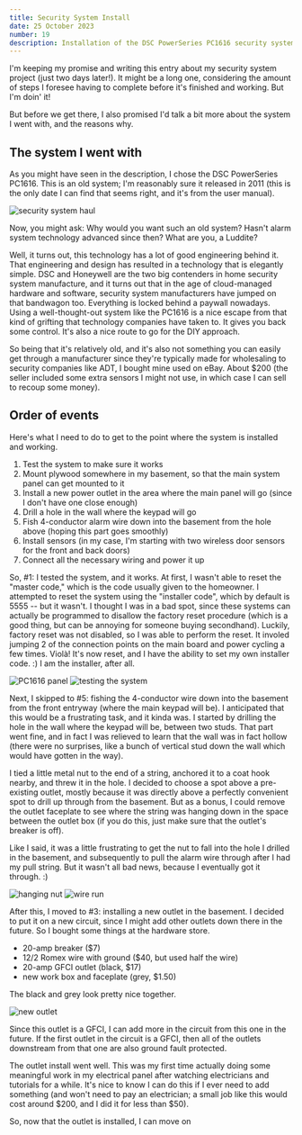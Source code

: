 ```yaml
---
title: Security System Install
date: 25 October 2023
number: 19
description: Installation of the DSC PowerSeries PC1616 security system.
---
```


I'm keeping my promise and writing this entry about my security system project (just two days later!). It might be a long one, considering the amount of steps I foresee having to complete before it's finished and working. But I'm doin' it!

But before we get there, I also promised I'd talk a bit more about the system I went with, and the reasons why.

## The system I went with

As you might have seen in the description, I chose the DSC PowerSeries PC1616. This is an old system; I'm reasonably sure it released in 2011 (this is the only date I can find that seems right, and it's from the user manual).

![security system haul](../assets/images/security-system/haul.jpg "security system haul")

Now, you might ask: Why would you want such an old system? Hasn't alarm system technology advanced since then? What are you, a Luddite?

Well, it turns out, this technology has a lot of good engineering behind it. That engineering and design has resulted in a technology that is elegantly simple. DSC and Honeywell are the two big contenders in home security system manufacture, and it turns out that in the age of cloud-managed hardware and software, security system manufacturers have jumped on that bandwagon too. Everything is locked behind a paywall nowadays. Using a well-thought-out system like the PC1616 is a nice escape from that kind of grifting that technology companies have taken to. It gives you back some control. It's also a nice route to go for the DIY approach.

So being that it's relatively old, and it's also not something you can easily get through a manufacturer since they're typically made for wholesaling to security companies like ADT, I bought mine used on eBay. About $200 (the seller included some extra sensors I might not use, in which case I can sell to recoup some money).

## Order of events

Here's what I need to do to get to the point where the system is installed and working.

1. Test the system to make sure it works
2. Mount plywood somewhere in my basement, so that the main system panel can get mounted to it
3. Install a new power outlet in the area where the main panel will go (since I don't have one close enough)
4. Drill a hole in the wall where the keypad will go
5. Fish 4-conductor alarm wire down into the basement from the hole above (hoping this part goes smoothly)
6. Install sensors (in my case, I'm starting with two wireless door sensors for the front and back doors)
7. Connect all the necessary wiring and power it up

So, #1: I tested the system, and it works. At first, I wasn't able to reset the "master code," which is the code usually given to the homeowner. I attempted to reset the system using the "installer code", which by default is 5555 -- but it wasn't. I thought I was in a bad spot, since these systems can actually be programmed to disallow the factory reset procedure (which is a good thing, but can be annoying for someone buying secondhand). Luckily, factory reset was not disabled, so I was able to perform the reset. It involed jumping 2 of the connection points on the main board and power cycling a few times. Violà! It's now reset, and I have the ability to set my own installer code. :) I am the installer, after all.

![PC1616 panel](../assets/images/security-system/panel.jpg "PC1616 panel")
![testing the system](../assets/images/security-system/testing.jpg "testing the system")

Next, I skipped to #5: fishing the 4-conductor wire down into the basement from the front entryway (where the main keypad will be). I anticipated that this would be a frustrating task, and it kinda was. I started by drilling the hole in the wall where the keypad will be, between two studs. That part went fine, and in fact I was relieved to learn that the wall was in fact hollow (there were no surprises, like a bunch of vertical stud down the wall which would have gotten in the way).

I tied a little metal nut to the end of a string, anchored it to a coat hook nearby, and threw it in the hole. I decided to choose a spot above a pre-existing outlet, mostly because it was directly above a perfectly convenient spot to drill up through from the basement. But as a bonus, I could remove the outlet faceplate to see where the string was hanging down in the space between the outlet box (if you do this, just make sure that the outlet's breaker is off).

Like I said, it was a little frustrating to get the nut to fall into the hole I drilled in the basement, and subsequently to pull the alarm wire through after I had my pull string. But it wasn't all bad news, because I eventually got it through. :)

![hanging nut](../assets/images/security-system/nut.jpg "hanging nut")
![wire run](../assets/images/security-system/wire-run.jpg "wire run")

After this, I moved to #3: installing a new outlet in the basement. I decided to put it on a new circuit, since I might add other outlets down there in the future. So I bought some things at the hardware store.

- 20-amp breaker ($7)
- 12/2 Romex wire with ground ($40, but used half the wire)
- 20-amp GFCI outlet (black, $17)
- new work box and faceplate (grey, $1.50)

The black and grey look pretty nice together.

![new outlet](../assets/images/security-system/outlet.jpg "new outlet")

Since this outlet is a GFCI, I can add more in the circuit from this one in the future. If the first outlet in the circuit is a GFCI, then all of the outlets downstream from that one are also ground fault protected.

The outlet install went well. This was my first time actually doing some meaningful work in my electrical panel after watching electricians and tutorials for a while. It's nice to know I can do this if I ever need to add something (and won't need to pay an electrician; a small job like this would cost around $200, and I did it for less than $50).

So, now that the outlet is installed, I can move on 

